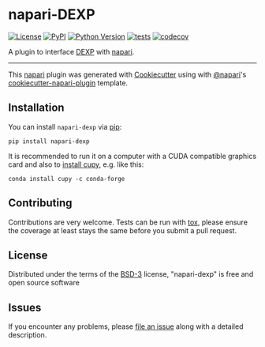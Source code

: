 # napari-DEXP

[![License](https://img.shields.io/pypi/l/napari-dexp.svg?color=green)](https://github.com/royerlab/napari-dexp/raw/master/LICENSE)
[![PyPI](https://img.shields.io/pypi/v/napari-dexp.svg?color=green)](https://pypi.org/project/napari-dexp)
[![Python Version](https://img.shields.io/pypi/pyversions/napari-dexp.svg?color=green)](https://python.org)
[![tests](https://github.com/royerlab/napari-dexp/workflows/tests/badge.svg)](https://github.com/royerlab/napari-dexp/actions)
[![codecov](https://codecov.io/gh/royerlab/napari-dexp/branch/master/graph/badge.svg)](https://codecov.io/gh/royerlab/napari-dexp)

A plugin to interface [DEXP](https://github.com/royerlab/dexp) with [napari](https://github.com/napari/napari).

----------------------------------

This [napari] plugin was generated with [Cookiecutter] using with [@napari]'s [cookiecutter-napari-plugin] template.

<!--
Don't miss the full getting started guide to set up your new package:
https://github.com/napari/cookiecutter-napari-plugin#getting-started

and review the napari docs for plugin developers:
https://napari.org/docs/plugins/index.html
-->

## Installation

You can install `napari-dexp` via [pip]:

    pip install napari-dexp

It is recommended to run it on a computer with a CUDA compatible graphics card and also to 
[install cupy](https://docs.cupy.dev/en/stable/install.html), e.g. like this:

    conda install cupy -c conda-forge

## Contributing

Contributions are very welcome. Tests can be run with [tox], please ensure
the coverage at least stays the same before you submit a pull request.

## License

Distributed under the terms of the [BSD-3] license,
"napari-dexp" is free and open source software

## Issues

If you encounter any problems, please [file an issue] along with a detailed description.

[napari]: https://github.com/napari/napari
[Cookiecutter]: https://github.com/audreyr/cookiecutter
[@napari]: https://github.com/napari
[MIT]: http://opensource.org/licenses/MIT
[BSD-3]: http://opensource.org/licenses/BSD-3-Clause
[GNU GPL v3.0]: http://www.gnu.org/licenses/gpl-3.0.txt
[GNU LGPL v3.0]: http://www.gnu.org/licenses/lgpl-3.0.txt
[Apache Software License 2.0]: http://www.apache.org/licenses/LICENSE-2.0
[Mozilla Public License 2.0]: https://www.mozilla.org/media/MPL/2.0/index.txt
[cookiecutter-napari-plugin]: https://github.com/napari/cookiecutter-napari-plugin
[file an issue]: https://github.com/royerlab/napari-dexp/issues
[napari]: https://github.com/napari/napari
[tox]: https://tox.readthedocs.io/en/latest/
[pip]: https://pypi.org/project/pip/
[PyPI]: https://pypi.org/
